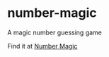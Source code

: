 # number-magic
A magic number guessing game

Find it at [Number Magic](https://www.craigmcn.com/number-magic/)
